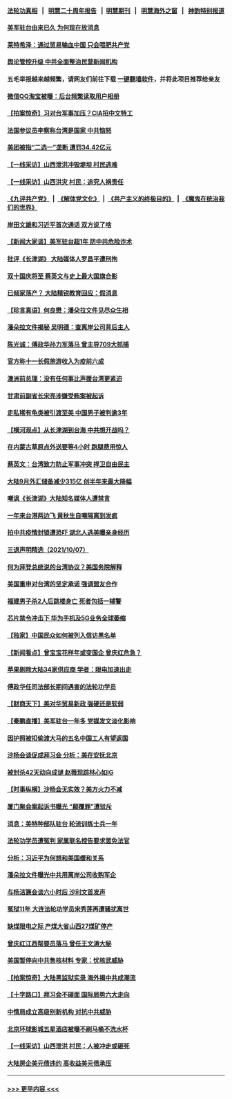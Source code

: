 #### [法轮功真相](https://github.com/gfw-breaker/truth/blob/master/README.md?t=0) &nbsp;&nbsp;|&nbsp;&nbsp; [明慧二十周年报告](https://github.com/gfw-breaker/mh-reports/blob/master/README.md?t=0) &nbsp;&nbsp;|&nbsp;&nbsp;[明慧期刊](https://github.com/gfw-breaker/mh-qikan) &nbsp;&nbsp;|&nbsp;&nbsp; [明慧海外之窗](https://github.com/gfw-breaker/mh-news/blob/master/README.md?t=0) &nbsp;&nbsp;|&nbsp;&nbsp; [神韵特别报道](https://github.com/gfw-breaker/mh-news/blob/master/shenyun.md?t=0)
#### [美军驻台由来已久 为何现在放消息](../pages/nsc413/n13291689.md?t=10090750) 
#### [莱特希泽：通过贸易输血中国 只会喂肥共产党](../pages/nsc413/n13291582.md?t=10090750) 
#### [舆论管控升级 中共全面整治民营新闻机构](../pages/nsc413/n13291610.md?t=10090750) 
#### 五毛举报越来越频繁，请网友们前往下载 [一键翻墙软件](https://github.com/gfw-breaker/ssr-accounts)，并将此项目推荐给亲友
#### [微信QQ淘宝被曝：后台频繁读取用户相册](../pages/nsc413/n13291513.md?t=10090750) 
#### [【拍案惊奇】习对台军事加压？CIA招中文特工](../pages/nsc413/n13291460.md?t=10090750) 
#### [法国参议员李察称台湾是国家 中共恼怒](../pages/nsc413/n13291464.md?t=10090750) 
#### [美团被指“二选一”垄断 遭罚34.42亿元](../pages/nsc413/n13290913.md?t=10090750) 
#### [【一线采访】山西泄洪冲毁堤坝 村民逃难](../pages/nsc413/n13290151.md?t=10090750) 
#### [【一线采访】山西洪灾 村民：追究人祸责任](../pages/nsc413/n13290462.md?t=10090750) 
#### [《九评共产党》](https://github.com/begood0513/9ping.md/blob/master/README.md) &nbsp;|&nbsp; [《解体党文化》](../../../../jtdwh.md/blob/master/README.md)  &nbsp;|&nbsp; [《共产主义的终极目的》](../../../../gczydzjmd.md/blob/master/README.md) &nbsp;|&nbsp; [《魔鬼在统治我们的世界》](../../../../mgztzwmdsj.md/blob/master/README.md) 
#### [岸田文雄和习近平首次通话 双方说了啥](../pages/nsc413/n13291173.md?t=10090750) 
#### [【新闻大家谈】美军驻台超1年 防中共危险诈术](../pages/nsc413/n13290981.md?t=10090750) 
#### [批评《长津湖》 大陆媒体人罗昌平遭刑拘](../pages/nsc413/n13290569.md?t=10090750) 
#### [双十国庆将至 蔡英文与史上最大国旗合影](../pages/nsc413/n13290656.md?t=10090750) 
#### [已倾家荡产？ 大陆精锐教育回应：假消息](../pages/nsc413/n13290439.md?t=10090750) 
#### [【珍言真语】何良懋：潘朵拉文件见尽众生相](../pages/nsc413/n13290078.md?t=10090750) 
#### [潘朵拉文件揭秘 吴明德：查离岸公司背后主人](../pages/nsc413/n13290142.md?t=10090750) 
#### [陈光诚：傅政华孙力军落马 曾主导709大抓捕](../pages/nsc413/n13290075.md?t=10090750) 
#### [官方称十一长假旅游收入为疫前六成](../pages/nsc413/n13289713.md?t=10090750) 
#### [澳洲前总理：没有任何事比声援台湾更紧迫](../pages/nsc413/n13290095.md?t=10090750) 
#### [甘肃前副省长宋亮涉嫌受贿案被起诉](../pages/nsc413/n13289921.md?t=10090750) 
#### [走私稀有龟类被引渡至美 中国男子被判逾3年](../pages/nsc413/n13290249.md?t=10090750) 
#### [【横河观点】从长津湖到台海 中共想开战吗？](../pages/nsc413/n13289263.md?t=10090750) 
#### [在内蒙古草原点外送要等4小时 跑腿费用惊人](../pages/nsc413/n13290207.md?t=10090750) 
#### [蔡英文：台湾致力防止军事冲突 捍卫自由民主](../pages/nsc413/n13289717.md?t=10090750) 
#### [大陆9月外汇储备减少315亿 创半年来最大降幅](../pages/nsc413/n13289538.md?t=10090750) 
#### [嘲讽《长津湖》大陆知名媒体人遭禁言](../pages/nsc413/n13289909.md?t=10090750) 
#### [一年来台港两边飞 黄秋生自嘲隔离到发疯](../pages/nsc413/n13289346.md?t=10090750) 
#### [拍中共疫情封锁遭恐吓 湖北人逃美曝亲身经历](../pages/nsc413/n13289570.md?t=10090750) 
#### [三退声明精选（2021/10/07）](../pages/nsc413/n13289759.md?t=10090750) 
#### [何为拜登总统说的台湾协议？美国务院解释](../pages/nsc413/n13289478.md?t=10090750) 
#### [美国重申对台湾的坚定承诺 强调盟友合作](../pages/nsc413/n13289505.md?t=10090750) 
#### [福建男子杀2人后跳楼身亡 死者包括一辅警](../pages/nsc413/n13289614.md?t=10090750) 
#### [芯片禁令冲击下 华为手机及5G业务全球萎缩](../pages/nsc413/n13289266.md?t=10090750) 
#### [【独家】中国民众如何被列入信访黑名单](../pages/nsc413/n13289399.md?t=10090750) 
#### [【新闻看点】曾宝宝花样年或变国企 曾庆红危急？](../pages/nsc413/n13289228.md?t=10090750) 
#### [苹果剔除大陆34家供应商 学者：限电加速出走](../pages/nsc413/n13289472.md?t=10090750) 
#### [傅政华任司法部长期间遇害的法轮功学员](../pages/nsc413/n13288173.md?t=10090750) 
#### [【财商天下】美对华贸易新政 强硬还是软弱](../pages/nsc413/n13288977.md?t=10090750) 
#### [【秦鹏直播】美军驻台一年多 党媒发文淡化影响](../pages/nsc413/n13289248.md?t=10090750) 
#### [因护照被扣偷渡大马的五名中国工人有望返国](../pages/nsc413/n13289254.md?t=10090750) 
#### [沙杨会谈促成拜习会 分析：美在安抚北京](../pages/nsc413/n13288880.md?t=10090750) 
#### [被封杀42天动向成谜 赵薇现踪林心如IG](../pages/nsc413/n13289044.md?t=10090750) 
#### [【时事纵横】沙杨会无实效？美方火力不减](../pages/nsc413/n13289235.md?t=10090750) 
#### [厦门聚会案起诉书曝光 “颠覆罪”遭驳斥](../pages/nsc413/n13289198.md?t=10090750) 
#### [消息：美特种部队驻台 轮流训练士兵一年](../pages/nsc413/n13289127.md?t=10090750) 
#### [法轮功学员遭冤判 家属联名控告要求罢免法官](../pages/nsc413/n13285601.md?t=10090750) 
#### [分析：习近平为何想和美国缓和关系](../pages/nsc413/n13289054.md?t=10090750) 
#### [潘朵拉文件曝光中共用离岸公司收购军企](../pages/nsc413/n13286748.md?t=10090750) 
#### [与杨洁篪会谈六小时后 沙利文首发声](../pages/nsc413/n13288961.md?t=10090750) 
#### [冤狱11年 大连法轮功学员宋秀莲再遭骚扰离世](../pages/nsc413/n13288840.md?t=10090750) 
#### [缺煤限电之际 产煤大省山西27煤矿停产](../pages/nsc413/n13288941.md?t=10090750) 
#### [曾庆红江西帮要员落马 曾任王文涛大秘](../pages/nsc413/n13288944.md?t=10090750) 
#### [美国暂停向中共售核材料 专家：忧核武威胁](../pages/nsc413/n13287781.md?t=10090750) 
#### [【拍案惊奇】大陆黑监狱实录 海外揭中共成潮流](../pages/nsc413/n13288853.md?t=10090750) 
#### [【十字路口】拜习会不碰面 国际局势六大走向](../pages/nsc413/n13288240.md?t=10090750) 
#### [中情局成立高级别新机构 对抗中共威胁](../pages/nsc413/n13288632.md?t=10090750) 
#### [北京环球影城五星酒店被曝不刷马桶不洗水杯](../pages/nsc413/n13288125.md?t=10090750) 
#### [【一线采访】山西泄洪 村民：人被冲走或砸死](../pages/nsc413/n13288113.md?t=10090750) 
#### [大陆房企美元债违约 高收益美元债承压](../pages/nsc413/n13287904.md?t=10090750) 

----
#### [ >>> 更早内容 <<< ](../indexes/nsc413-earlier.md)
